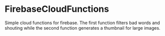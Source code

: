 # FirebaseCloudFunctions

Simple cloud functions for firebase. The first function filters bad words and shouting while the second function generates a thumbnail for large images.
